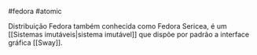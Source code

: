 #fedora #atomic 

Distribuição Fedora também conhecida como Fedora Sericea, é um [[Sistemas imutáveis|sistema imutável]] que dispõe por padrão a interface gráfica [[Sway]].